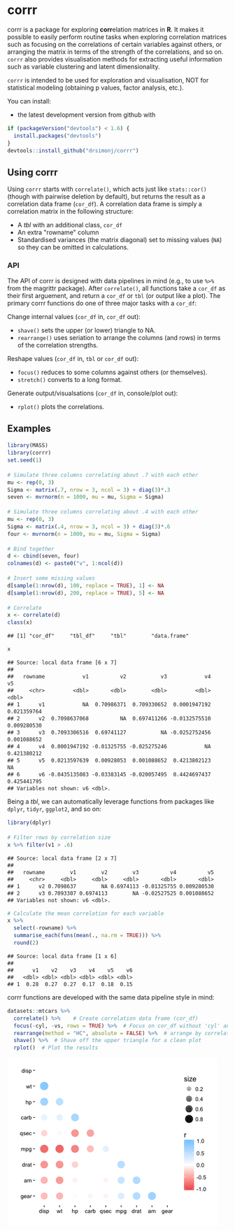 corrr
================

corrr is a package for exploring **corr**elation matrices in **R**. It makes it possible to easily perform routine tasks when exploring correlation matrices such as focusing on the correlations of certain variables against others, or arranging the matrix in terms of the strength of the correlations, and so on. `corrr` also provides visualisation methods for extracting useful information such as variable clustering and latent dimensionality.

`corrr` is intended to be used for exploration and visualisation, NOT for statistical modeling (obtaining p values, factor analysis, etc.).

You can install:

-   the latest development version from github with

``` r
if (packageVersion("devtools") < 1.6) {
  install.packages("devtools")
}
devtools::install_github("drsimonj/corrr")
```

Using corrr
-----------

Using `corrr` starts with `correlate()`, which acts just like `stats::cor()` (though with pairwise deletion by default), but returns the result as a correlation data frame (`cor_df`). A correlation data frame is simply a correlation matrix in the following structure:

-   A *tbl* with an additional class, `cor_df`
-   An extra "rowname" column
-   Standardised variances (the matrix diagonal) set to missing values (`NA`) so they can be omitted in calculations.

### API

The API of corrr is designed with data pipelines in mind (e.g., to use `%>%` from the magrittr package). After `correlate()`, all functions take a `cor_df` as their first arguement, and return a `cor_df` or `tbl` (or output like a plot). The primary corrr functions do one of three major tasks with a `cor_df`:

Change internal values (`cor_df` in, `cor_df` out):

-   `shave()` sets the upper (or lower) triangle to NA.
-   `rearrange()` uses seriation to arrange the columns (and rows) in terms of the correlation strengths.

Reshape values (`cor_df` in, `tbl` or `cor_df` out):

-   `focus()` reduces to some columns against others (or themselves).
-   `stretch()` converts to a long format.

Generate output/visualsations (`cor_df` in, console/plot out):

-   `rplot()` plots the correlations.

Examples
--------

``` r
library(MASS)
library(corrr)
set.seed(1)

# Simulate three columns correlating about .7 with each other
mu <- rep(0, 3)
Sigma <- matrix(.7, nrow = 3, ncol = 3) + diag(3)*.3
seven <- mvrnorm(n = 1000, mu = mu, Sigma = Sigma)

# Simulate three columns correlating about .4 with each other
mu <- rep(0, 3)
Sigma <- matrix(.4, nrow = 3, ncol = 3) + diag(3)*.6
four <- mvrnorm(n = 1000, mu = mu, Sigma = Sigma)

# Bind together
d <- cbind(seven, four)
colnames(d) <- paste0("v", 1:ncol(d))

# Insert some missing values
d[sample(1:nrow(d), 100, replace = TRUE), 1] <- NA
d[sample(1:nrow(d), 200, replace = TRUE), 5] <- NA

# Correlate
x <- correlate(d)
class(x)
```

    ## [1] "cor_df"     "tbl_df"     "tbl"        "data.frame"

``` r
x
```

    ## Source: local data frame [6 x 7]
    ## 
    ##   rowname            v1          v2           v3            v4          v5
    ##     <chr>         <dbl>       <dbl>        <dbl>         <dbl>       <dbl>
    ## 1      v1            NA  0.70986371  0.709330652  0.0001947192 0.021359764
    ## 2      v2  0.7098637068          NA  0.697411266 -0.0132575510 0.009280530
    ## 3      v3  0.7093306516  0.69741127           NA -0.0252752456 0.001088652
    ## 4      v4  0.0001947192 -0.01325755 -0.025275246            NA 0.421380212
    ## 5      v5  0.0213597639  0.00928053  0.001088652  0.4213802123          NA
    ## 6      v6 -0.0435135083 -0.03383145 -0.020057495  0.4424697437 0.425441795
    ## Variables not shown: v6 <dbl>.

Being a *tbl*, we can automatically leverage functions from packages like `dplyr`, `tidyr`, `ggplot2`, and so on:

``` r
library(dplyr)

# Filter rows by correlation size
x %>% filter(v1 > .6)
```

    ## Source: local data frame [2 x 7]
    ## 
    ##   rowname        v1        v2        v3          v4          v5
    ##     <chr>     <dbl>     <dbl>     <dbl>       <dbl>       <dbl>
    ## 1      v2 0.7098637        NA 0.6974113 -0.01325755 0.009280530
    ## 2      v3 0.7093307 0.6974113        NA -0.02527525 0.001088652
    ## Variables not shown: v6 <dbl>.

``` r
# Calculate the mean correlation for each variable
x %>%
  select(-rowname) %>%
  summarise_each(funs(mean(., na.rm = TRUE))) %>%
  round(2)
```

    ## Source: local data frame [1 x 6]
    ## 
    ##      v1    v2    v3    v4    v5    v6
    ##   <dbl> <dbl> <dbl> <dbl> <dbl> <dbl>
    ## 1  0.28  0.27  0.27  0.17  0.18  0.15

corrr functions are developed with the same data pipeline style in mind:

``` r
datasets::mtcars %>%
  correlate() %>%    # Create correlation data frame (cor_df)
  focus(-cyl, -vs, rows = TRUE) %>%  # Focus on cor_df without 'cyl' and 'vs'
  rearrange(method = "HC", absolute = FALSE) %>%  # arrange by correlations
  shave() %>%  # Shave off the upper triangle for a clean plot
  rplot()  # Plot the results
```

![](README_files/figure-markdown_github/combination-1.png)
